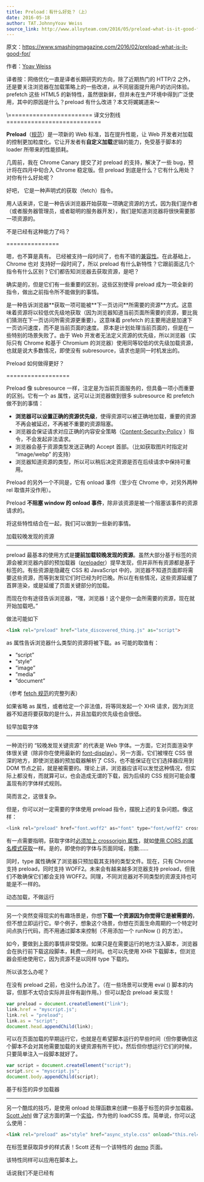 ```yaml
---
title: Preload：有什么好处？（上）
date: 2016-05-18
author: TAT.JohnnyYoav Weiss
source_link: http://www.alloyteam.com/2016/05/preload-what-is-it-good-for-part1/
---
```


<!-- {% raw %} - for jekyll -->

原文：<https://www.smashingmagazine.com/2016/02/preload-what-is-it-good-for/>

作者：[Yoav Weiss](https://www.smashingmagazine.com/author/yoav-weiss/ "Posts by Yoav Weiss")

译者按：网络优化一直是译者长期研究的方向，除了近期热门的 HTTP/2 之外，还是要关注浏览器在加载策略上的一些改进，从不同层面提升用户的访问体验。prefetch 这些 HTML5 的新特性，虽然很新鲜，但并未在生产环境中得到广泛使用，其中的原因是什么？preload 有什么改进？本文将娓娓道来～

\\======================== 译文分割线 ===========================

**Preload**（[规范](https://w3c.github.io/preload/)）是一项新的 Web 标准，旨在提升性能，让 Web 开发者对加载的控制更加粒度化。它让开发者有**自定义加载**逻辑的能力，免受基于脚本的 loader 所带来的性能损耗。

几周前，我在 Chrome Canary 提交了对 preload 的支持，解决了一些 bug，预计将在四月中旬合入 Chrome 稳定版。但 preload 到底是什么？它有什么用处？对你有什么好处呢？

好吧，<link rel="preload"> 它是一种声明式的获取（fetch）指令。

用人话来讲，它是一种告诉浏览器开始获取一项确定资源的方式，因为我们是作者（或者服务器管理员，或者聪明的服务器开发），我们是知道浏览器将很快需要那一项资源的。

不是已经有这种能力了吗？  

===============

嗯，也不算是真有。<link rel="prefetch"> 已经被支持一段时间了，也有不错的[兼容性](http://caniuse.com/#feat=link-rel-prefetch)。在此基础上，Chrome 也对[<link rel="subresource">](https://web.archive.org/web/20150907034803/https://www.chromium.org/spdy/link-headers-and-server-hint/link-rel-subresource) 支持好一段时间了，所以 preload 有什么新特性？它跟前面这几个指令有什么区别？它们都告知浏览器去获取资源，是吧？

确实是的，但是它们有一些重要的区别，这些区别使得 preload 成为一项全新的指令，做出之前指令所不能做到的事情。

<link rel="prefetch"> 是一种告诉浏览器**获取一项可能被**下一页访问**所需要的资源**方式。这意味着资源将以较低优先级地获取（因为浏览器知道当前页面所需要的资源，要比我们猜测在下一页访问所需资源更重要）。这意味着 prefetch 的主要用途是加速下一页访问速度，而不是当前页面的速度。

<link rel="subresource"> 原本是计划处理当前页面的，但是在一些特别的场景失败了。由于 Web 开发者无法定义资源的优先级，所以浏览器（实际只有 Chrome 和基于 Chromium 的浏览器）使用同等较低的优先级加载资源，也就是说大多数情况，即使没有 subresource，请求也是同一时机发出的。

Preload 如何做得更好？  

==================

Preload 像 subresource 一样，注定是为当前页面服务的，但具备一项小而重要的区别。它有一个 as 属性，这可以让浏览器做到很多 subresource 和 prefetch 做不到的事情：

-   **浏览器可以设置正确的资源优先级**，使得资源可以被正确地加载，重要的资源不再会被延迟，不再被不重要的资源阻塞。
-   浏览器会保证请求对应正确的内容安全策略（[Content-Security-Policy](http://www.html5rocks.com/en/tutorials/security/content-security-policy/) ）指令，不会发起非法请求。
-   浏览器会基于资源类型发送正确的 Accept 首部。（比如获取图片时指定对 “image/webp” 的支持）
-   浏览器知道资源的类型，所以可以稍后决定资源是否在后续请求中保持可重用。

Preload 的另外一个不同是，它有 onload 事件（至少在 Chrome 中，对另外两种 rel 取值并没作用）。

Preload **不阻塞 window 的 onload 事件**，除非该资源是被一个阻塞该事件的资源请求的。

将这些特性结合在一起，我们可以做到一些新的事情。

加载较晚发现的资源  

* * *

preload 最基本的使用方式是**提前加载较晚发现的资源**。虽然大部分基于标签的资源会被浏览器内部的预加载器（[preloader](http://calendar.perfplanet.com/2013/big-bad-preloader/)）提早发现，但并非所有资源都是基于标签的。有些资源是隐藏在 CSS 和 JavaScript 中的，浏览器不知道页面即将需要这些资源，而等到发现它们时已经为时已晚。所以在有些情况，这些资源延缓了首屏渲染，或是延缓了页面关键部分的加载。

而现在你有途径告诉浏览器，“嘿，浏览器！这个是你一会所需要的资源，现在就开始加载吧。”

做法可能如下

```html
<link rel="preload" href="late_discovered_thing.js" as="script">
```

as 属性告诉浏览器什么类型的资源将被下载。as 可能的取值有：

-   “script”
-   “style”
-   “image”
-   “media”
-   “document”

（参考 [fetch 规范](https://fetch.spec.whatwg.org/#concept-request-destination)的完整列表）

如果省略 as 属性，或者给定一个非法值，将等同发起一个 XHR 请求，因为浏览器不知道将要获取的是什么，并且加载的优先级也会很低。

较早加载字体  

* * *

一种流行的 “较晚发现关键资源” 的代表是 Web 字体。一方面，它对页面渲染字体很关键（除非你在使用最新的 [font-display](https://tabatkins.github.io/specs/css-font-display/)）。另一方面，它们被埋在 CSS 很深的地方，即使浏览器的预加载器解析了 CSS，也不能保证在它们选择器应用到 DOM 节点之前，就是被需要的。理论上讲，浏览器应该可以发觉这种情况，但实际上都没有，而就算可以，也会造成无谓的下载，因为后续的 CSS 规则可能会覆盖现有的字体样式规则。

简而言之，这很复杂。

但是，你可以对一定需要的字体使用 preload 指令，摆脱上述的复杂问题。像这样：

```c
<link rel="preload" href="font.woff2" as="font" type="font/woff2" crossorigin>
```

有一点需要指明，获取字体时[必须加上 crossorigin 属性](https://github.com/w3c/preload/issues/32)，就如[使用 CORS 的匿名模式获取](https://drafts.csswg.org/css-fonts/#font-fetching-requirements)一样。是的，即使你的字体与页面同域，抱歉……

同时，type 属性确保了浏览器只预加载其支持的类型文件。现在，只有 Chrome 支持 preload，同时支持 WOFF2。未来会有越来越多浏览器支持 preload，但我们不敢确保它们都会支持 WOFF2。同理，不同浏览器对不同类型的资源支持也可能是不一样的。

动态加载，不做运行  

* * *

另一个突然变得现实的有趣场景是，你想**下载一个资源因为你觉得它是被需要的**，但不想立即运行它。举个例子，想象这个场景，你想在页面生命周期的一个特定时间点执行代码，而不用通过脚本来控制（不用添加一个 runNow () 的方法）。

如今，要做到上面的事情非常受限。如果只是在需要运行的地方注入脚本，浏览器会在执行前下载这段脚本，耗费一点时间。也可以先使用 XHR 下载脚本，但浏览器会拒绝使用它，因为资源不是以同样 type 下载的。

所以该怎么办呢？

在没有 preload 之前，也没什么办法了。（在一些场景可以使用 eval () 脚本的内容，但那不太切合实际并且伴有副作用。）但可以配合 preload 来实现！

```javascript
var preload = document.createElement("link");
link.href = "myscript.js";
link.rel = "preload";
link.as = "script";
document.head.appendChild(link);
```

可以在页面加载的早期运行它，也就是在希望脚本运行的早些时间（但你要确信这个脚本不会对其他需要加载的关键资源有所干扰）。然后但你想运行它们的时候，只要简单注入一段脚本就好了。

```javascript
var script = document.createElement("script");
script.src = "myscript.js";
document.body.appendChild(script);
```

基于标签的异步加载器  

* * *

另一个酷炫的技巧，是使用 onload 处理函数来创建一些基于标签的异步加载器。[Scott Jehl](https://twitter.com/scottjehl) 做了这方面的第一个[实验](https://github.com/filamentgroup/loadCSS/issues/59)，作为他的 loadCSS 库。简单说，你可以这么使用：

```html
<link rel="preload" as="style" href="async_style.css" onload="this.rel='stylesheet'">
```

在标签里获取异步的样式表！Scott 还有一个该特性的 [demo](http://filamentgroup.github.io/loadCSS/test/preload.html) 页面。

该特性同样可以应用在脚本上。

话说我们不是已经有<script async> 了吗？嗯，<script async> 确实不错，但它会阻塞 window 的 onload 事件。在一些情况，这可能是你希望的，而有些情况并不是。

比如说你想下载一个上报分析脚本，希望尽快去加载它（以避免分析脚本漏掉一些访客上报），但不想它对用户体验有任何影响，也就是不希望它对 onload 造成延迟。（你可以说 [onload](http://www.stevesouders.com/blog/2013/05/13/moving-beyond-window-onload/) 不是影响用户的唯一因素，但缩短转菊花的时间总是一件好事）。

有了 preload，实现起来就很容易了：

```javascript
<link rel="preload" as="script" href="async_script.js"
onload="var script = document.createElement('script');
        script.src = this.href;
        document.body.appendChild(script);">
```

（onload 属性中包含太长 JS 可能不是个好主意，可以在 inline 的代码中来定义。）

\\======================== 译文分割线 ===========================

由于本文篇幅较长，便于大家吸收消化，更多网络细节以及 HTTP/2 相关内容，将于下一篇博客与各位见面～


<!-- {% endraw %} - for jekyll -->